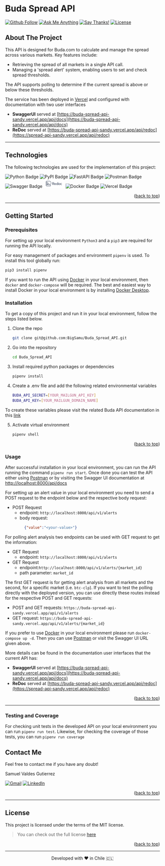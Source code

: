 <a name="back-to-top"></a>

# Buda Spread API

[![Github Follow][github-follow-badge]][github-follow-url]
[![Ask Me Anything][ama-badge]][ama-url]
[![Say Thanks!][say-thanks-badge]][say-thanks-url]
[![License][license-badge]][license-url]

<!-- *********************************************************************** -->
<!-- I) ABOUT THE PROJECT -->
<!-- *********************************************************************** -->

## About The Project

This API is designed for Buda.com to calculate and manage the spread across various markets. Key features include:

- Retrieving the spread of all markets in a single API call.
- Managing a 'spread alert' system, enabling users to set and check spread thresholds.

The API supports polling to determine if the current spread is above or below these thresholds.

The service has been deployed in [Vercel](https://vercel.com) and configured with documentation with two user interfaces

- **SwaggerUI** served at [https://buda-spread-api-sandy.vercel.app/api/docs](https://buda-spread-api-sandy.vercel.app/api/docs)
- **ReDoc** served at [https://buda-spread-api-sandy.vercel.app/api/redoc](https://spread-api-sandy.vercel.app/api/redoc)

---

<!-- *********************************************************************** -->
<!-- II) TECHNOLOGIES -->
<!-- *********************************************************************** -->

## Technologies

The following technologies are used for the implementation of this project:

![Python Badge](https://img.shields.io/badge/Python-3776AB?logo=python&logoColor=fff&style=for-the-badge)
![PyPI Badge](https://img.shields.io/badge/PyPI-3775A9?logo=pypi&logoColor=fff&style=for-the-badge)
![FastAPI Badge](https://img.shields.io/badge/FastAPI-009688?logo=fastapi&logoColor=fff&style=for-the-badge)
![Postman Badge](https://img.shields.io/badge/Postman-FF6C37?logo=postman&logoColor=fff&style=for-the-badge)
![Swagger Badge](https://img.shields.io/badge/Swagger-85EA2D?logo=swagger&logoColor=000&style=for-the-badge)
<img src="https://raw.githubusercontent.com/Redocly/redoc/main/docs/images/redoc.png" alt="Swagger Badge" style="height: 28px; width: auto;">
![Docker Badge](https://img.shields.io/badge/Docker-2496ED?logo=docker&logoColor=fff&style=for-the-badge)
![Vercel Badge](https://img.shields.io/badge/Vercel-000?logo=vercel&logoColor=fff&style=for-the-badge)

<p align="right">(<a href="#back-to-top">back to top</a>)</p>

---

<!-- *********************************************************************** -->
<!-- III) GETTING STARTED -->
<!-- *********************************************************************** -->

## Getting Started

<!-- ----------------------------------------------------------------------- -->
<!-- 3.1) Prerequisites -->
<!-- ----------------------------------------------------------------------- -->

### Prerequisites

For setting up your local environment `Python3` and a `pip3` are required for running the API locally.

For easy management of packages and environment `pipenv` is used. To install this tool globally run:

```sh
pip3 install pipenv
```

If you want to run the API using [Docker](https://www.docker.com/) in your local environment, then `docker` and `docker-compose` will be required. The best and easiest way to install Docker in your local environment is by installing [Docker Desktop](https://docs.docker.com/desktop/).

<!-- 3.2) Installation -->
<!-- ----------------------------------------------------------------------- -->

### Installation

To get a copy of this project and run it in your local environment, follow the steps listed below.

1. Clone the repo
   ```sh
   git clone git@github.com:BigSamu/Buda_Spread_API.git
   ```
2. Go into the repository
   ```sh
   cd Buda_Spread_API
   ```
3. Install required python packages or dependencies
   ```sh
   pipenv install
   ```
4. Create a .env file and add the following related environmental variables

   ```sh
   BUDA_API_SECRET=[YOUR_MAILGUN_API_KEY]
   BUDA_API_KEY=[YOUR_MAILGUN_DOMAIN_NAME]
   ```

  To create these variables please visit the related Buda API documentation in this [link](https://api.buda.com/en/#rest-api-private-endpoints)

5. Activate virtual environment
   ```sh
   pipenv shell
   ```

<p align="right">(<a href="#back-to-top">back to top</a>)</p>

<!-- ----------------------------------------------------------------------- -->
<!-- 3.3) Usage -->
<!-- ----------------------------------------------------------------------- -->

### Usage

After successful installation in your local environment, you can run the API running the command `pipenv run start`. Once done you can test the API either using [Postman](https://www.postman.com/) or by visiting the Swagger UI documentation at [http://localhost:8000/api/docs](http://localhost:8000/api/docs)

For setting up an alert value in your local environment you need to send a POST request to the endpoint below and the respective body request:

- POST Request
  - endpoint: `http://localhost:8000/api/v1/alerts`
  - body request:
    ```json
      {"value":"<your-value>"}
    ```

For polling alert analysis two endpoints can be used with GET request to get the information:

- GET Request
  - endpoint: `http://localhost:8000/api/v1/alerts`
- GET Request
  - endpoint:`http://localhost:8000/api/v1/alerts/{market_id}`
  - path parameter: `market_id`

The first GET request is for getting alert analysis from all markets and the second, for a specific market (i.e. `btc-clp`). If you want to test the polling directly with the deployed version, you can use directly these routes instead for the respective POST and GET requests:

- POST and GET requests: `https://buda-spread-api-sandy.vercel.app/api/v1/alerts`
- GET request: `https://buda-spread-api-sandy.vercel.app/api/v1/alerts/{market_id}`

If you prefer to use [Docker](https://www.docker.com/) in your local environment please run `docker-compose up -d`. Then you can use [Postman](https://www.postman.com/) or visit the Swagger UI URL given above.

More details can be found in the documentation user interfaces that the current API has:

- **SwaggerUI** served at [https://buda-spread-api-sandy.vercel.app/api/docs](https://buda-spread-api-sandy.vercel.app/api/docs)
- **ReDoc** served at [https://buda-spread-api-sandy.vercel.app/api/redoc](https://spread-api-sandy.vercel.app/api/redoc)


<p align="right">(<a href="#back-to-top">back to top</a>)</p>

---

<!-- ----------------------------------------------------------------------- -->
<!-- 3.4) Testing -->
<!-- ----------------------------------------------------------------------- -->

### Testing and Coverage

For checking unit tests in the developed API on your local environment you can run `pipenv run test`. Likewise, for checking the coverage of those tests, you can run `pipenv run coverage`

## Contact Me

<!-- ![GitHub Follow](https://img.shields.io/github/followers/BigSamu.svg?style=social&label=Follow)
![GitHub Star](https://img.shields.io/github/stars/BigSamu?affiliations=OWNER%2CCOLLABORATOR&style=social&label=Star) -->

Feel free to contact me if you have any doubt!

Samuel Valdes Gutierrez

[![Gmail][gmail-badge]][gmail-url]
[![LinkedIn][linkedin-badge]][linkedin-url]

<p align="right">(<a href="#back-to-top">back to top</a>)</p>

---

## License

This project is licensed under the terms of the MIT license.

> You can check out the full license [here](./LICENSE.md)

<p align="right">(<a href="#back-to-top">back to top</a>)</p>

---


<!-- *********************************************************************** -->
<!-- VIII) FOOTER -->
<!-- *********************************************************************** -->

<p align="center">
Developed with ❤️ in Chile 🇨🇱
</p>

<!-- *********************************************************************** -->
<!-- A) MARKDOWN LINKS & IMAGES -->
<!-- *********************************************************************** -->

<!-- ----------------------------------------------------------------------- -->
<!-- Contact -->
<!-- ----------------------------------------------------------------------- -->

<!-- Gmail -->
[gmail-badge]: https://img.shields.io/badge/Gmail-D14836?style=for-the-badge&logo=gmail&logoColor=white
[gmail-url]: mailto:valdesgutierrez@gmail.com

<!-- LinkedIn -->
[linkedin-badge]: https://img.shields.io/badge/linkedin-%230077B5.svg?style=for-the-badge&logo=linkedin&logoColor=white
[linkedin-badge-small]: https://img.shields.io/badge/--linkedin?label=LinkedIn&logo=LinkedIn&style=social
[linkedin-url]: https://www.linkedin.com/in/samuel-valdes-gutierrez

<!-- Ask Me Anything -->
[ama-badge]: https://img.shields.io/badge/Ask%20me-anything-1abc9c.svg
[ama-url]: #contact-me

<!-- Say Thanks -->
[say-thanks-badge]: https://img.shields.io/badge/Say%20Thanks-!-1EAEDB.svg
[say-thanks-url]: https://saythanks.io/to/BigSamu

<!-- ----------------------------------------------------------------------- -->
<!-- GitHub
<!-- ----------------------------------------------------------------------- -->

<!-- License -->

[license-badge]: https://img.shields.io/badge/license-MIT-green
[license-url]: ./LICENSE.md

<!-- Follow -->

[github-follow-badge]: https://img.shields.io/github/followers/BigSamu.svg?style=social&label=Follow
[github-follow-url]: https://github.com/BigSamu?tab=followers
